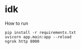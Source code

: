 # idk
How to run      
```
pip install -r requirements.txt
uvicorn app.main:app --reload
ngrok http 8000
```
